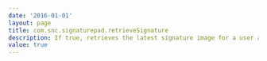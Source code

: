 ```yaml
---
date: '2016-01-01'
layout: page
title: com.snc.signaturepad.retrieveSignature
description: If true, retrieves the latest signature image for a user and display it by default when the user navigates to the signature pad.
value: true 
---
```

